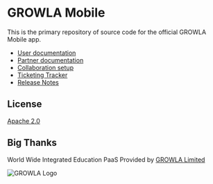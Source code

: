 # GROWLA Mobile

This is the primary repository of source code for the official GROWLA Mobile app.

- [User documentation](https://geniusandcourage.com/growla/faqs-users.php#en)
- [Partner documentation](https://geniusandcourage.com/growla/faqs-partners.php#en)
- [Collaboration setup](https://geniusandcourage.com/growla/collaborate-with-us.php#en)
- [Ticketing Tracker](https://geniusandcourage.com/growla/contact-us-new.php#en)
- [Release Notes](https://geniusandcourage.com/growla/summit.php#en)

## License

[Apache 2.0](http://www.apache.org/licenses/LICENSE-2.0)

## Big Thanks

World Wide Integrated Education PaaS Provided by [GROWLA Limited](https://growla.com)

![GROWLA Logo](https://geniusandcourage.com/growla/favicon.ico)
